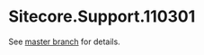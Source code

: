 # Sitecore.Support.110301

See [master branch](https://github.com/sitecoresupport/Sitecore.Support.110301) for details.